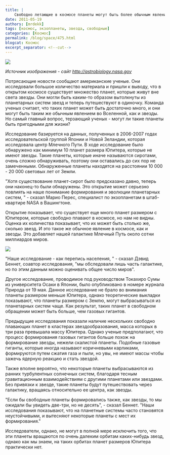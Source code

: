 ```yaml
---
title: |
    Свободно летающие в космосе планеты могут быть более обычным явлением, чем звезды!
date: 2011-05-19
authors: [mrdekk]
tags: [космос, экзопланеты, звезда, свободные]
categories: [Космос]
permalink: /blog/space/475.html
blogcat: Космос
excerpt_separator: <!--cut-->
---
```



![](http://itw66.ru/uploads/images/00/00/01/2011/05/19/47727f.jpg)

_Источник изображения - сайт http://astrobiology.nasa.gov_

Потрясающие новости сообщают американские ученые. Они исследовали большое количество материала и пришли к выводу, что в открытом космосе существует множество планет, которые живут вне света звезды. Они могли быть каким-то образом вытолкнуты из планетарных систем звезд и теперь путешествуют в одиночку. Команда ученых считает, что таких планет может быть достаточно много, и они могут быть таким же обычным явлением во Вселенной, как и звезды. Но самый главный вопрос, терзающий ученых - могут ли такие планеты быть пригодными для жизни?


<!--cut-->


Исследование базируется на данных, полученных в 2006-2007 годах исследовательской группой Японии и Новой Зеландии, которая исследовала центр Млечного Пути. В ходе исследование было обнаружено как минимум 10 планет размера Юпитера, которые не имеют звезды. Такие планеты, которые иначе называются сиротами, очень сложно обнаруживать, поэтому они оставались до сих пор не замеченными. Обнаруженные планеты находятся на расстоянии 10 000 - 20 000 световых лет от Земли. 

"Хотя существование планет-сирот было предсказано давно, теперь они наконец-то были обнаружены. Это открытие может серьезно повлиять на наше понимание формирования и эволюции планетарных систем, " - сказал Марио Перес, специалист по экзопланетам в штаб-квартире NASA в Вашингтоне.

Открытие показывает, что существует еще много планет размером с Юпитером, которые свободно плавают в космосе, но нам не видны. Оценка их количества показывает, что их может быть столько же, сколько звезд. И это такое же обычное явление в космосе, как и звезды. Это добавляет нашей галактике Млечный Путь около сотни миллиардов миров. 


![](http://itw66.ru/uploads/images/00/00/01/2011/05/19/537c70.jpg)


"Наше исследование - как перепись населения, " - сказал Дэвид Беннет, соавтор исследования, "мы обследовали лишь часть галактике, но по этим данным можно оценивать общее число миров".

Другое исследование, проводимое под руководством Токахиро Сумы из университета Осаки в Японии, было опубликовано в номере журнала Природа от 19 мая. Данное исследование не брало во внимания планеты размером меньше Юпитера, однако теоретические выкладки показывают, что планеты размером с Землю, могут выбрасываться из планетарных систем чаще.  Как результат, таких планет в свободном обращении может быть больше, чем газовых гигантов.

Предыдущие исследования показали наличие нескольких свободно плавающих планет в кластерах звездообразования, масса которых в три раза превышала массу Юпитера. Однако ученые предполагают, что процесс формирования газовых гигантов больше похож на формирование звезды, нежели скалистой планеты. Подобные газовые гиганты, которые иногда называют коричневыми карликами, формируются путем сжатия газа и пыли, но увы, не имеют массы чтобы зажечь ядерную реакцию и стать звездой. 

Также вполне вероятно, что некоторые планеты выбрасываются из ранних турбулентных солнечных систем, благодаря тесным гравитационным взаимодействиям с другими планетами или звездами. Без привязки к звезде, такие планеты будут путешествовать через галактику, вращаясь относительно ее центра, как звезды. 

"Если бы свободные планеты формировались также, как звезды, то мы ожидали бы увидеть две-три, но не десять", - сказал Беннет. "Наши исследования показывают, что на планетные системы часто становятся неустойчивыми, и вытесняют некоторые планеты с мест их формирования."

Исследователи, однако, не могут в полной мере исключить того, что эти планеты вращаются по очень далеким орбитам каких-нибудь звезд, однако как мы знаем, на таких орбитах планет размеров Юпитера практически нет.
